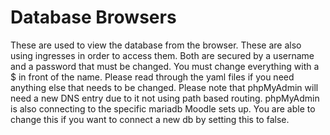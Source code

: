 # Database Browsers
These are used to view the database from the browser. These are also using ingresses in order to access them. Both are secured by a username and a password that must be changed. You must change everything with a $ in front of the name. Please read through the yaml files if you need anything else that needs to be changed. Please note that phpMyAdmin will need a new DNS entry due to it not using path based routing. phpMyAdmin is also connecting to the specific mariadb Moodle sets up. You are able to change this if you want to connect a new db by setting this to false.